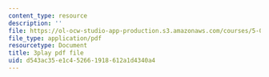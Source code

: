 ```yaml
---
content_type: resource
description: ''
file: https://ol-ocw-studio-app-production.s3.amazonaws.com/courses/5-08j-biological-chemistry-ii-spring-2016/d543ac35e1c452661918612a1d4340a4_Tl9wrTWiFQY.pdf
file_type: application/pdf
resourcetype: Document
title: 3play pdf file
uid: d543ac35-e1c4-5266-1918-612a1d4340a4
---
```

